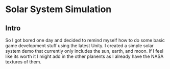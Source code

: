 Solar System Simulation
===

Intro
---

So I got bored one day and decided to remind myself how to do some basic game development stuff using the latest Unity. I created a simple solar system demo that currently only includes the sun, earth, and moon. If I feel like its worth it I might add in the other planents as I already have the NASA textures of them.


